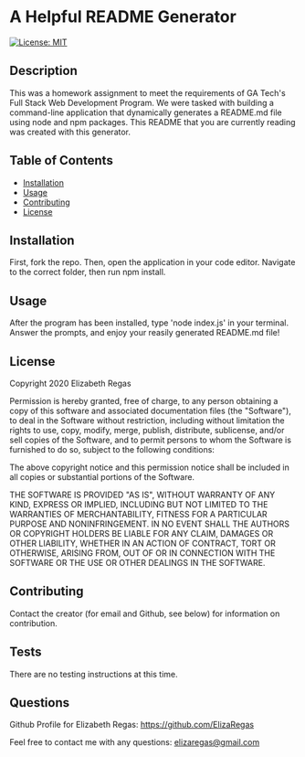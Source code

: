 # A Helpful README Generator

[![License: MIT](https://img.shields.io/badge/License-MIT-yellow.svg)](https://opensource.org/licenses/MIT)

## Description

This was a homework assignment to meet the requirements of GA Tech's Full Stack Web Development Program. We were tasked with building a command-line application that dynamically generates a README.md file using node and npm packages. This README that you are currently reading was created with this generator.

## Table of Contents

* [Installation](#installation)
* [Usage](#usage)
* [Contributing](#contributing)
* [License](#license)

## Installation

First, fork the repo. Then, open the application in your code editor. Navigate to the correct folder, then run npm install. 

## Usage

After the program has been installed, type 'node index.js' in your terminal. Answer the prompts, and enjoy your reasily generated README.md file!

## License

Copyright 2020 Elizabeth Regas

Permission is hereby granted, free of charge, to any person obtaining a copy of this software and associated documentation files (the "Software"), to deal in the Software without restriction, including without limitation the rights to use, copy, modify, merge, publish, distribute, sublicense, and/or sell copies of the Software, and to permit persons to whom the Software is furnished to do so, subject to the following conditions:

The above copyright notice and this permission notice shall be included in all copies or substantial portions of the Software.

THE SOFTWARE IS PROVIDED "AS IS", WITHOUT WARRANTY OF ANY KIND, EXPRESS OR IMPLIED, INCLUDING BUT NOT LIMITED TO THE WARRANTIES OF MERCHANTABILITY, FITNESS FOR A PARTICULAR PURPOSE AND NONINFRINGEMENT. IN NO EVENT SHALL THE AUTHORS OR COPYRIGHT HOLDERS BE LIABLE FOR ANY CLAIM, DAMAGES OR OTHER LIABILITY, WHETHER IN AN ACTION OF CONTRACT, TORT OR OTHERWISE, ARISING FROM, OUT OF OR IN CONNECTION WITH THE SOFTWARE OR THE USE OR OTHER DEALINGS IN THE SOFTWARE.

## Contributing

Contact the creator (for email and Github, see below) for information on contribution.

## Tests

There are no testing instructions at this time.

## Questions

Github Profile for Elizabeth Regas:
https://github.com/ElizaRegas

Feel free to contact me with any questions:
elizaregas@gmail.com

